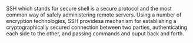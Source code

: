 SSH which stands for secure shell is a secure protocol and the most common way of safely administering remote servers.
Using a number of encryption technologies, SSH providesa mechanism for establishing a cryptographically secured connection between two parties, authenticating each side to the other, and passing commands and ouput back and forth.
